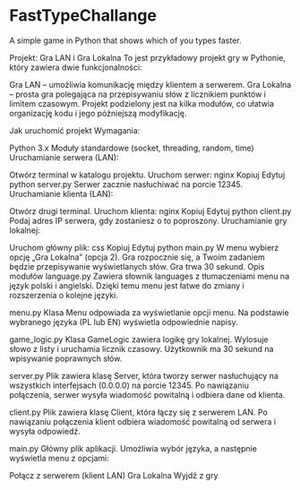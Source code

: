 # FastTypeChallange
 A simple game in Python that shows which of you types faster.

 
Projekt: Gra LAN i Gra Lokalna
To jest przykładowy projekt gry w Pythonie, który zawiera dwie funkcjonalności:

Gra LAN – umożliwia komunikację między klientem a serwerem.
Gra Lokalna – prosta gra polegająca na przepisywaniu słów z licznikiem punktów i limitem czasowym.
Projekt podzielony jest na kilka modułów, co ułatwia organizację kodu i jego późniejszą modyfikację.

Jak uruchomić projekt
Wymagania:

Python 3.x
Moduły standardowe (socket, threading, random, time)
Uruchamianie serwera (LAN):

Otwórz terminal w katalogu projektu.
Uruchom serwer:
nginx
Kopiuj
Edytuj
python server.py
Serwer zacznie nasłuchiwać na porcie 12345.
Uruchamianie klienta (LAN):

Otwórz drugi terminal.
Uruchom klienta:
nginx
Kopiuj
Edytuj
python client.py
Podaj adres IP serwera, gdy zostaniesz o to poproszony.
Uruchamianie gry lokalnej:

Uruchom główny plik:
css
Kopiuj
Edytuj
python main.py
W menu wybierz opcję „Gra Lokalna” (opcja 2). Gra rozpocznie się, a Twoim zadaniem będzie przepisywanie wyświetlanych słów. Gra trwa 30 sekund.
Opis modułów
language.py
Zawiera słownik languages z tłumaczeniami menu na język polski i angielski. Dzięki temu menu jest łatwe do zmiany i rozszerzenia o kolejne języki.

menu.py
Klasa Menu odpowiada za wyświetlanie opcji menu. Na podstawie wybranego języka (PL lub EN) wyświetla odpowiednie napisy.

game_logic.py
Klasa GameLogic zawiera logikę gry lokalnej. Wylosuje słowo z listy i uruchamia licznik czasowy. Użytkownik ma 30 sekund na wpisywanie poprawnych słów.

server.py
Plik zawiera klasę Server, która tworzy serwer nasłuchujący na wszystkich interfejsach (0.0.0.0) na porcie 12345. Po nawiązaniu połączenia, serwer wysyła wiadomość powitalną i odbiera dane od klienta.

client.py
Plik zawiera klasę Client, która łączy się z serwerem LAN. Po nawiązaniu połączenia klient odbiera wiadomość powitalną od serwera i wysyła odpowiedź.

main.py
Główny plik aplikacji. Umożliwia wybór języka, a następnie wyświetla menu z opcjami:

Połącz z serwerem (klient LAN)
Gra Lokalna
Wyjdź z gry
